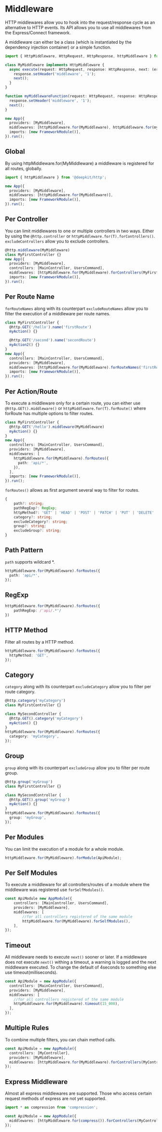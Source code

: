 # Middleware

HTTP middlewares allow you to hook into the request/response cycle as an alternative to HTTP events. Its API allows you to use all middlewares from the Express/Connect framework.

A middleware can either be a class (which is instantiated by the dependency injection container) or a simple function.

```typescript
import { HttpMiddleware, HttpRequest, HttpResponse, httpMiddleware } from '@deepkit/http';

class MyMiddleware implements HttpMiddleware {
  async execute(request: HttpRequest, response: HttpResponse, next: (err?: any) => void) {
    response.setHeader('middleware', '1');
    next();
  }
}

function myMiddlewareFunction(request: HttpRequest, response: HttpResponse, next: (err?: any) => void) {
  response.setHeader('middleware', '1');
  next();
}

new App({
  providers: [MyMiddleware],
  middlewares: [httpMiddleware.for(MyMiddleware), httpMiddleware.for(myMiddlewareFunction)],
  imports: [new FrameworkModule()],
}).run();
```

## Global

By using httpMiddleware.for(MyMiddleware) a middleware is registered for all routes, globally.

```typescript
import { httpMiddleware } from '@deepkit/http';

new App({
  providers: [MyMiddleware],
  middlewares: [httpMiddleware.for(MyMiddleware)],
  imports: [new FrameworkModule()],
}).run();
```

## Per Controller

You can limit middlewares to one or multiple controllers in two ways. Either by using the `@http.controller` or `httpMiddleware.for(T).forControllers()`. `excludeControllers` allow you to exclude controllers.

```typescript
@http.middleware(MyMiddleware)
class MyFirstController {}
new App({
  providers: [MyMiddleware],
  controllers: [MainController, UsersCommand],
  middlewares: [httpMiddleware.for(MyMiddleware).forControllers(MyFirstController, MySecondController)],
  imports: [new FrameworkModule()],
}).run();
```

## Per Route Name

`forRouteNames` along with its counterpart `excludeRouteNames` allow you to filter the execution of a middleware per route names.

```typescript
class MyFirstController {
  @http.GET('/hello').name('firstRoute')
  myAction() {}

  @http.GET('/second').name('secondRoute')
  myAction2() {}
}
new App({
  controllers: [MainController, UsersCommand],
  providers: [MyMiddleware],
  middlewares: [httpMiddleware.for(MyMiddleware).forRouteNames('firstRoute', 'secondRoute')],
  imports: [new FrameworkModule()],
}).run();
```

## Per Action/Route

To execute a middleware only for a certain route, you can either use `@http.GET().middleware()` or
`httpMiddleware.for(T).forRoute()` where forRoute has multiple options to filter routes.

```typescript
class MyFirstController {
  @http.GET('/hello').middleware(MyMiddleware)
  myAction() {}
}
new App({
  controllers: [MainController, UsersCommand],
  providers: [MyMiddleware],
  middlewares: [
    httpMiddleware.for(MyMiddleware).forRoutes({
      path: 'api/*',
    }),
  ],
  imports: [new FrameworkModule()],
}).run();
```

`forRoutes()` allows as first argument several way to filter for routes.

```typescript
{
    path?: string;
    pathRegExp?: RegExp;
    httpMethod?: 'GET' | 'HEAD' | 'POST' | 'PATCH' | 'PUT' | 'DELETE' | 'OPTIONS' | 'TRACE';
    category?: string;
    excludeCategory?: string;
    group?: string;
    excludeGroup?: string;
}
```

## Path Pattern

`path` supports wildcard \*.

```typescript
httpMiddleware.for(MyMiddleware).forRoutes({
  path: 'api/*',
});
```

## RegExp

```typescript
httpMiddleware.for(MyMiddleware).forRoutes({
    pathRegExp: /'api/.*'/
})
```

## HTTP Method

Filter all routes by a HTTP method.

```typescript
httpMiddleware.for(MyMiddleware).forRoutes({
  httpMethod: 'GET',
});
```

## Category

`category` along with its counterpart `excludeCategory` allow you to filter per route category.

```typescript
@http.category('myCategory')
class MyFirstController {}

class MySecondController {
  @http.GET().category('myCategory')
  myAction() {}
}
httpMiddleware.for(MyMiddleware).forRoutes({
  category: 'myCategory',
});
```

## Group

`group` along with its counterpart `excludeGroup` allow you to filter per route group.

```typescript
@http.group('myGroup')
class MyFirstController {}

class MySecondController {
  @http.GET().group('myGroup')
  myAction() {}
}
httpMiddleware.for(MyMiddleware).forRoutes({
  group: 'myGroup',
});
```

## Per Modules

You can limit the execution of a module for a whole module.

```typescript
httpMiddleware.for(MyMiddleware).forModule(ApiModule);
```

## Per Self Modules

To execute a middleware for all controllers/routes of a module where the middleware was registered use `forSelfModules()`.

```typescript
const ApiModule new AppModule({
    controllers: [MainController, UsersCommand],
    providers: [MyMiddleware],
    middlewares: [
        //for all controllers registered of the same module
        httpMiddleware.for(MyMiddleware).forSelfModules(),
    ],
});
```

## Timeout

All middleware needs to execute `next()` sooner or later. If a middleware does not execute `next()` withing a timeout, a warning is logged and the next middleware executed. To change the default of 4seconds to something else use timeout(milliseconds).

```typescript
const ApiModule = new AppModule({
  controllers: [MainController, UsersCommand],
  providers: [MyMiddleware],
  middlewares: [
    //for all controllers registered of the same module
    httpMiddleware.for(MyMiddleware).timeout(15_000),
  ],
});
```

## Multiple Rules

To combine multiple filters, you can chain method calls.

```typescript
const ApiModule = new AppModule({
  controllers: [MyController],
  providers: [MyMiddleware],
  middlewares: [httpMiddleware.for(MyMiddleware).forControllers(MyController).excludeRouteNames('secondRoute')],
});
```

## Express Middleware

Almost all express middlewares are supported. Those who access certain request methods of express are not yet supported.

```typescript
import * as compression from 'compression';

const ApiModule = new AppModule({
  middlewares: [httpMiddleware.for(compress()).forControllers(MyController)],
});
```
